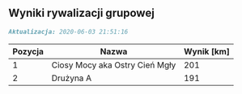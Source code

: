 ## Wyniki rywalizacji grupowej

```markdown
Aktualizacja: 2020-06-03 21:51:16
```

Pozycja | Nazwa | Wynik [km] |
------------ | -------------  | -------------
 1 |Ciosy Mocy aka Ostry Cień Mgły | 201 
 2 |Drużyna A | 191